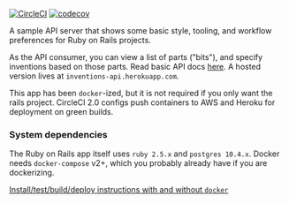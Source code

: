 [![CircleCI](https://circleci.com/gh/mikescar/inventions_api.svg?style=svg)](https://circleci.com/gh/mikescar/inventions_api)
[![codecov](https://codecov.io/gh/mikescar/inventions_api/branch/master/graph/badge.svg)](https://codecov.io/gh/mikescar/inventions_api)

A sample API server that shows some basic style, tooling, and workflow preferences for Ruby on Rails projects.

As the API consumer, you can view a list of parts ("bits"), and specify inventions
based on those parts. Read basic API docs [here](https://github.com/mikescar/inventions_api/wiki/How-to-Use). A hosted version lives at `inventions-api.herokuapp.com`.

This app has been `docker`-ized, but it is not required if you only want the rails project. CircleCI 2.0 configs push containers to AWS and Heroku for deployment on green builds.

### System dependencies
The Ruby on Rails app itself uses `ruby 2.5.x` and `postgres 10.4.x`. Docker needs `docker-compose` v2+, which you probably already have if you are dockerizing.

[Install/test/build/deploy instructions with and without `docker`](https://github.com/mikescar/inventions_api/wiki)
